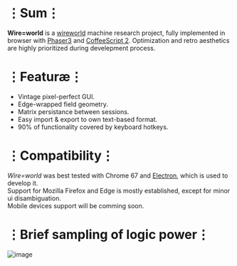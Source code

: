 # ⋮Sum⋮
__Wire=world__ is a [wireworld](https://en.wikipedia.org/wiki/Wireworld) machine research project, fully implemented in browser with [Phaser3](https://phaser.io/phaser3) and [CoffeeScript 2](https://coffeescript.org/v2/).
Optimization and retro aesthetics are highly prioritized during develepment process.

# ⋮Featuræ⋮
* Vintage pixel-perfect GUI.
* Edge-wrapped field geometry.
* Matrix persistance between sessions.
* Easy import & export to own text-based format.
* 90% of functionality covered by keyboard hotkeys.

# ⋮Compatibility⋮
_Wire=world_ was best tested with Chrome 67 and [Electron](https://electronjs.org/), which is used to develop it.  
Support for Mozilla Firefox and Edge is mostly established, except for minor ui disambiguation.  
Mobile devices support will be comming soon.

# ⋮Brief sampling of logic power⋮
![image](https://user-images.githubusercontent.com/8768470/41819547-b0ca329e-77ca-11e8-966a-b5763f9518d4.png)
